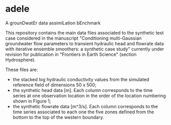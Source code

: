 # adele
A grounDwatEr data assimiLation bEnchmark

This repository contains the main data files associated to the synthetic test case considered in the manuscript "Conditioning multi-Gaussian groundwater flow parameters to transient hydraulic head and flowrate data with iterative ensemble smoothers: a synthetic case study" currently under revision for publication in "Frontiers in Earth Science" (section Hydrosphere). 

These files are:
- the stacked log hydraulic conductivity values from the simulated reference field of dimensions 50 x 500;
- the synthetic head data [m]. Each column corresponds to the time series at one observation location in the order of the
location numbering shown in Figure 1;
- the synthetic flowrate data [m^3/s]. Each column corresponds to the time series associated to each one the five zones 
defined from the bottom to the top of the western boundary.


